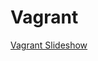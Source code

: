 # Vagrant


[Vagrant Slideshow](https://49thsecuritydivision.github.io/slideshows/2017/01-Intermediate-Monday/00-Vagrant)
